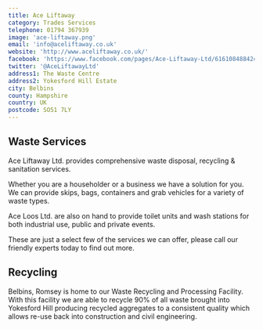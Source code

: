 ```yaml
---
title: Ace Liftaway
category: Trades Services
telephone: 01794 367939
image: 'ace-liftaway.png'
email: 'info@aceliftaway.co.uk'
website: 'http://www.aceliftaway.co.uk/'
facebook: 'https://www.facebook.com/pages/Ace-Liftaway-Ltd/616108488424339?fref=ts'
twitter: '@AceLiftawayLtd'
address1: The Waste Centre
address2: Yokesford Hill Estate
city: Belbins
county: Hampshire
country: UK
postcode: SO51 7LY
---
```

## Waste Services

Ace Liftaway Ltd. provides comprehensive waste disposal, recycling & sanitation services.

Whether you are a householder or a business we have a solution for you. We can provide skips, bags, containers and grab vehicles for a variety of waste types.

Ace Loos Ltd. are also on hand to provide toilet units and wash stations for both industrial use, public and private events.

These are just a select few of the services we can offer, please call our friendly experts today to find out more.

## Recycling

Belbins, Romsey is home to our Waste Recycling and Processing Facility. With this facility we are able to recycle 90% of all waste brought into Yokesford Hill producing recycled aggregates to a consistent quality which allows re-use back into construction and civil engineering.
